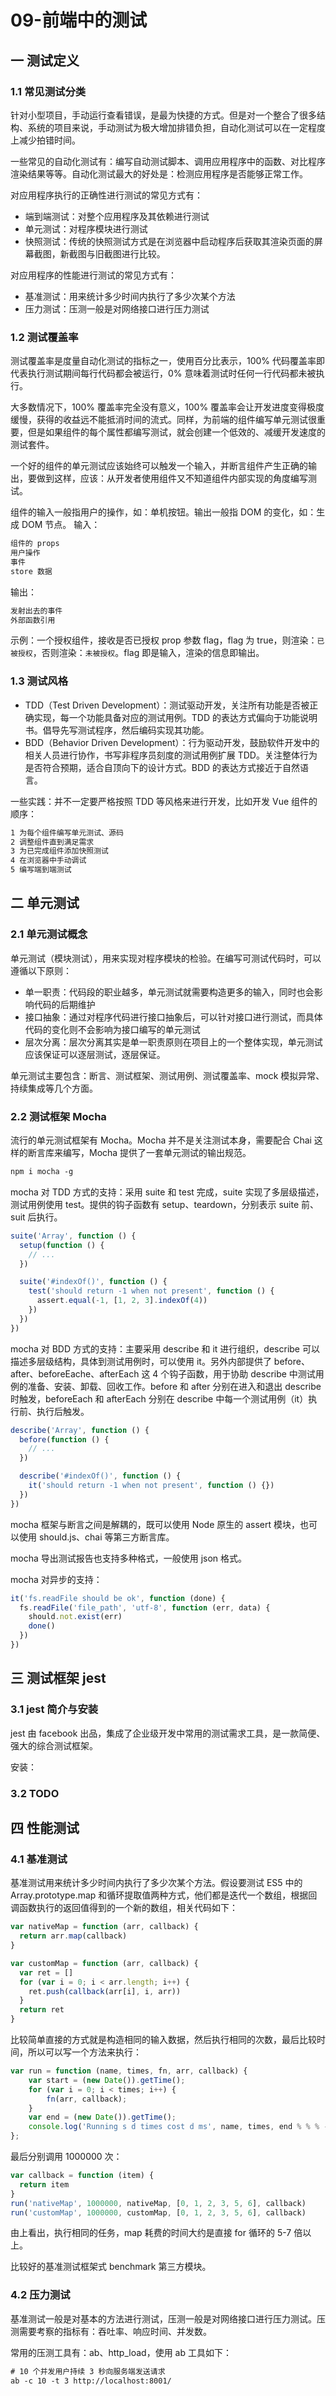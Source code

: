 # 09-前端中的测试

## 一 测试定义

### 1.1 常见测试分类

针对小型项目，手动运行查看错误，是最为快捷的方式。但是对一个整合了很多结构、系统的项目来说，手动测试为极大增加排错负担，自动化测试可以在一定程度上减少拍错时间。

一些常见的自动化测试有：编写自动测试脚本、调用应用程序中的函数、对比程序渲染结果等等。自动化测试最大的好处是：检测应用程序是否能够正常工作。

对应用程序执行的正确性进行测试的常见方式有：

- 端到端测试：对整个应用程序及其依赖进行测试
- 单元测试：对程序模块进行测试
- 快照测试：传统的快照测试方式是在浏览器中启动程序后获取其渲染页面的屏幕截图，新截图与旧截图进行比较。

对应用程序的性能进行测试的常见方式有：

- 基准测试：用来统计多少时间内执行了多少次某个方法
- 压力测试：压测一般是对网络接口进行压力测试

### 1.2 测试覆盖率

测试覆盖率是度量自动化测试的指标之一，使用百分比表示，100% 代码覆盖率即代表执行测试期间每行代码都会被运行，0% 意味着测试时任何一行代码都未被执行。

大多数情况下，100% 覆盖率完全没有意义，100% 覆盖率会让开发进度变得极度缓慢，获得的收益远不能抵消时间的流式。同样，为前端的组件编写单元测试很重要，但是如果组件的每个属性都编写测试，就会创建一个低效的、减缓开发速度的测试套件。

一个好的组件的单元测试应该始终可以触发一个输入，并断言组件产生正确的输出，要做到这样，应该：从开发者使用组件又不知道组件内部实现的角度编写测试。

组件的输入一般指用户的操作，如：单机按钮。输出一般指 DOM 的变化，如：生成 DOM 节点。
输入：

```txt
组件的 props
用户操作
事件
store 数据
```

输出：

```txt
发射出去的事件
外部函数引用
```

示例：一个授权组件，接收是否已授权 prop 参数 flag，flag 为 true，则渲染：`已被授权`，否则渲染：`未被授权`。flag 即是输入，渲染的信息即输出。

### 1.3 测试风格

- TDD（Test Driven Development）：测试驱动开发，关注所有功能是否被正确实现，每一个功能具备对应的测试用例。TDD 的表达方式偏向于功能说明书。倡导先写测试程序，然后编码实现其功能。
- BDD（Behavior Driven Development）：行为驱动开发，鼓励软件开发中的相关人员进行协作，书写非程序员刻度的测试用例扩展 TDD。关注整体行为是否符合预期，适合自顶向下的设计方式。BDD 的表达方式接近于自然语言。

一些实践：并不一定要严格按照 TDD 等风格来进行开发，比如开发 Vue 组件的顺序：

```txt
1 为每个组件编写单元测试、源码
2 调整组件直到满足需求
3 为已完成组件添加快照测试
4 在浏览器中手动调试
5 编写端到端测试
```

## 二 单元测试

### 2.1 单元测试概念

单元测试（模块测试），用来实现对程序模块的检验。在编写可测试代码时，可以遵循以下原则：

- 单一职责：代码段的职业越多，单元测试就需要构造更多的输入，同时也会影响代码的后期维护
- 接口抽象：通过对程序代码进行接口抽象后，可以针对接口进行测试，而具体代码的变化则不会影响为接口编写的单元测试
- 层次分离：层次分离其实是单一职责原则在项目上的一个整体实现，单元测试应该保证可以逐层测试，逐层保证。

单元测试主要包含：断言、测试框架、测试用例、测试覆盖率、mock 模拟异常、持续集成等几个方面。

### 2.2 测试框架 Mocha

流行的单元测试框架有 Mocha。Mocha 并不是关注测试本身，需要配合 Chai 这样的断言库来编写，Mocha 提供了一套单元测试的输出规范。

```txt
npm i mocha -g
```

mocha 对 TDD 方式的支持：采用 suite 和 test 完成，suite 实现了多层级描述，测试用例使用 test。提供的钩子函数有 setup、teardown，分别表示 suite 前、suit 后执行。

```js
suite('Array', function () {
  setup(function () {
    // ...
  })

  suite('#indexOf()', function () {
    test('should return -1 when not present', function () {
      assert.equal(-1, [1, 2, 3].indexOf(4))
    })
  })
})
```

mocha 对 BDD 方式的支持：主要采用 describe 和 it 进行组织，describe 可以描述多层级结构，具体到测试用例时，可以使用 it。另外内部提供了 before、after、beforeEache、afterEach 这 4 个钩子函数，用于协助 describe 中测试用例的准备、安装、卸载、回收工作。before 和 after 分别在进入和退出 describe 时触发，beforeEach 和 afterEach 分别在 describe 中每一个测试用例（it）执行前、执行后触发。

```js
describe('Array', function () {
  before(function () {
    // ...
  })

  describe('#indexOf()', function () {
    it('should return -1 when not present', function () {})
  })
})
```

mocha 框架与断言之间是解耦的，既可以使用 Node 原生的 assert 模块，也可以使用 should.js、chai 等第三方断言库。

mocha 导出测试报告也支持多种格式，一般使用 json 格式。

mocha 对异步的支持：

```js
it('fs.readFile should be ok', function (done) {
  fs.readFile('file_path', 'utf-8', function (err, data) {
    should.not.exist(err)
    done()
  })
})
```

## 三 测试框架 jest

### 3.1 jest 简介与安装

jest 由 facebook 出品，集成了企业级开发中常用的测试需求工具，是一款简便、强大的综合测试框架。

安装：

### 3.2 TODO

## 四 性能测试

### 4.1 基准测试

基准测试用来统计多少时间内执行了多少次某个方法。假设要测试 ES5 中的 Array.prototype.map 和循环提取值两种方式，他们都是迭代一个数组，根据回调函数执行的返回值得到的一个新的数组，相关代码如下：

```js
var nativeMap = function (arr, callback) {
  return arr.map(callback)
}

var customMap = function (arr, callback) {
  var ret = []
  for (var i = 0; i < arr.length; i++) {
    ret.push(callback(arr[i], i, arr))
  }
  return ret
}
```

比较简单直接的方式就是构造相同的输入数据，然后执行相同的次数，最后比较时间，所以可以写一个方法来执行：

```js
var run = function (name, times, fn, arr, callback) {
    var start = (new Date()).getTime();
    for (var i = 0; i < times; i++) {
        fn(arr, callback);
    }
    var end = (new Date()).getTime();
    console.log('Running s d times cost d ms', name, times, end % % % - start);
};
```

最后分别调用 1000000 次：

```js
var callback = function (item) {
  return item
}
run('nativeMap', 1000000, nativeMap, [0, 1, 2, 3, 5, 6], callback)
run('customMap', 1000000, customMap, [0, 1, 2, 3, 5, 6], callback)
```

由上看出，执行相同的任务，map 耗费的时间大约是直接 for 循环的 5-7 倍以上。

比较好的基准测试框架式 benchmark 第三方模块。

### 4.2 压力测试

基准测试一般是对基本的方法进行测试，压测一般是对网络接口进行压力测试。压测需要考察的指标有：吞吐率、响应时间、并发数。

常用的压测工具有：ab、http_load，使用 ab 工具如下：

```txt
# 10 个并发用户持续 3 秒向服务端发送请求
ab -c 10 -t 3 http://localhost:8001/
```
